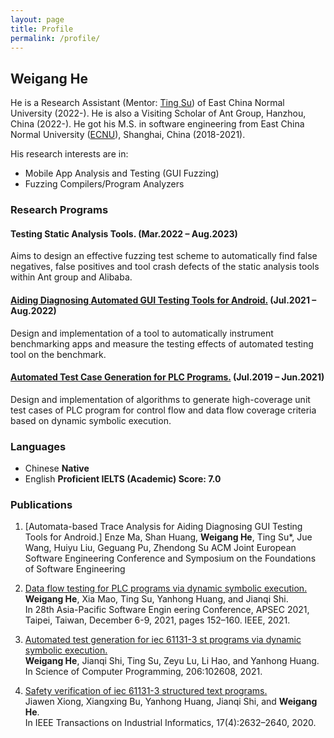 ```yaml
---
layout: page
title: Profile
permalink: /profile/
---
```

## Weigang He
He is a Research Assistant (Mentor: [Ting Su](https://tingsu.github.io/)) of East China Normal University (2022-). He is also a Visiting Scholar of Ant Group, Hanzhou, China (2022-). He got his M.S. in software engineering from East China Normal University ([ECNU](https://english.ecnu.edu.cn/)), Shanghai, China (2018-2021).

His research interests are in: 
- Mobile App Analysis and Testing (GUI Fuzzing) 
- Fuzzing Compilers/Program Analyzers

### Research Programs
#### Testing Static Analysis Tools. (Mar.2022 – Aug.2023)
Aims to design an effective fuzzing test scheme to automatically find false negatives, false positives and tool crash defects of the static analysis tools within Ant group and Alibaba.

#### [Aiding Diagnosing Automated GUI Testing Tools for Android.](https://github.com/the-themis-benchmarks/home/tree/industrial_tools_evaluation) (Jul.2021 – Aug.2022)
Design and implementation of a tool to automatically instrument benchmarking apps and measure the
testing effects of automated testing tool on the benchmark.

#### [Automated Test Case Generation for PLC Programs.](https://github.com/Geoffrey1014/ST_DSE) (Jul.2019 – Jun.2021)
Design and implementation of algorithms to generate high-coverage unit test cases of PLC program for control flow and data flow coverage criteria based on dynamic symbolic execution.

<!-- #### Translation from the Simulink Model to the NuSVM Model. (Feb.2020 – Oct.2020)
Implementation of a tool to automatically translate airborne Simulink models to the NuSVM models to verify specifications.

#### Formal Analysis and Verification of Airborne Software Based on DO-333. (Nov.2018 – May.2019)
Utilizing the Air Data Computer software as the research object and applying different formal methods to verify software life-cycle artifacts to illustrate the formal methods and tools available in the verification process of airborne software. -->

### Languages
- Chinese <strong>Native</strong>
- English <strong>Proficient IELTS (Academic) Score: 7.0</strong>

### Publications
1. [Automata-based Trace Analysis for Aiding Diagnosing GUI Testing Tools for Android.] 
Enze Ma, Shan Huang, **Weigang He**, Ting Su*, Jue Wang, Huiyu Liu, Geguang Pu, Zhendong Su
ACM Joint European Software Engineering Conference and Symposium on the Foundations of Software Engineering

2. [Data flow testing for PLC programs via dynamic symbolic execution.](https://ieeexplore.ieee.org/document/9712019)  <br>
**Weigang He**, Xia Mao, Ting Su, Yanhong Huang, and Jianqi Shi. <br>
In 28th Asia-Pacific Software Engin eering Conference, APSEC 2021, Taipei, Taiwan, December 6-9, 2021, pages 152–160. IEEE, 2021.

1. [Automated test generation for iec 61131-3 st programs via dynamic symbolic execution.](https://www.sciencedirect.com/science/article/pii/S0167642321000010)<br>
   **Weigang He**, Jianqi Shi, Ting Su, Zeyu Lu, Li Hao, and Yanhong Huang. <br>
   In Science of Computer Programming, 206:102608, 2021.

2. [Safety verification of iec 61131-3 structured text programs.](https://ieeexplore.ieee.org/document/9107345) <br>
   Jiawen Xiong, Xiangxing Bu, Yanhong Huang, Jianqi Shi, and **Weigang He**. <br>
   In IEEE Transactions on Industrial Informatics, 17(4):2632–2640, 2020.
